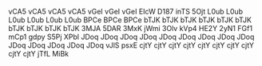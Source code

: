 vCA5 
vCA5 
vCA5 
vCA5 
vGeI 
vGeI 
vGeI 
EIcW 
D187 
inTS 
5Ojt 
L0ub 
L0ub 
L0ub 
L0ub 
L0ub 
L0ub 
BPCe 
BPCe 
BPCe 
bTJK 
bTJK 
bTJK 
bTJK 
bTJK 
bTJK 
bTJK 
bTJK 
bTJK 
bTJK 
3MJA 
5DAR 
3MxK 
jWmi 
3Olv 
kVp4 
HE2Y 
2yN1 
FGf1 
mCp1 
gdpy 
S5Pj 
XPbl 
JDoq 
JDoq 
JDoq 
JDoq 
JDoq 
JDoq 
JDoq 
JDoq 
JDoq 
JDoq 
JDoq 
JDoq 
JDoq 
JDoq 
vJlS 
psxE 
cjtY 
cjtY 
cjtY 
cjtY 
cjtY 
cjtY 
cjtY 
cjtY 
cjtY 
cjtY 
jTfL 
MiBk 
